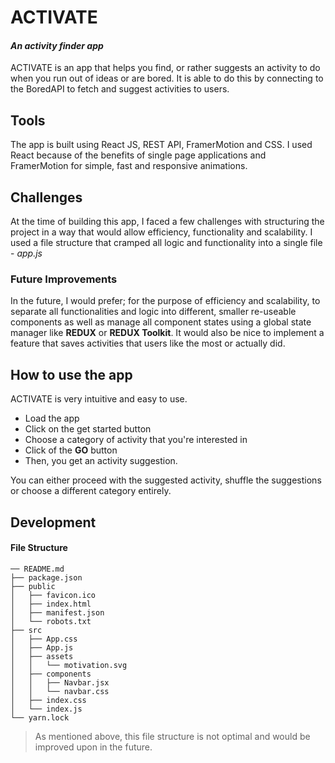 # ACTIVATE

#### _An activity finder app_

ACTIVATE is an app that helps you find, or rather suggests an activity to do when you run out of ideas or are bored. It is able to do this by connecting to the BoredAPI to fetch and suggest activities to users.

## Tools

The app is built using React JS, REST API, FramerMotion and CSS. I used React because of the benefits of single page applications and FramerMotion for simple, fast and responsive animations.

## Challenges

At the time of building this app, I faced a few challenges with structuring the project in a way that would allow efficiency, functionality and scalability. I used a file structure that cramped all logic and functionality into a single file - _app.js_

### Future Improvements

In the future, I would prefer; for the purpose of efficiency and scalability, to separate all functionalities and logic into different, smaller re-useable components as well as manage all component states using a global state manager like **REDUX** or **REDUX Toolkit**. It would also be nice to implement a feature that saves activities that users like the most or actually did.

## How to use the app

ACTIVATE is very intuitive and easy to use.

- Load the app
- Click on the get started button
- Choose a category of activity that you're interested in
- Click of the **GO** button
- Then, you get an activity suggestion.

You can either proceed with the suggested activity, shuffle the suggestions or choose a different category entirely.

## Development

#### File Structure

```
── README.md
├── package.json
├── public
│   ├── favicon.ico
│   ├── index.html
│   ├── manifest.json
│   └── robots.txt
├── src
│   ├── App.css
│   ├── App.js
│   ├── assets
│   │   └── motivation.svg
│   ├── components
│   │   ├── Navbar.jsx
│   │   └── navbar.css
│   ├── index.css
│   └── index.js
└── yarn.lock
```

> As mentioned above, this file structure is not optimal and would be improved upon in the future.
